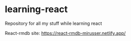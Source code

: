 # learning-react
Repository for all my stuff while learning react


React-rmdb site: https://react-rmdb-mirusser.netlify.app/
